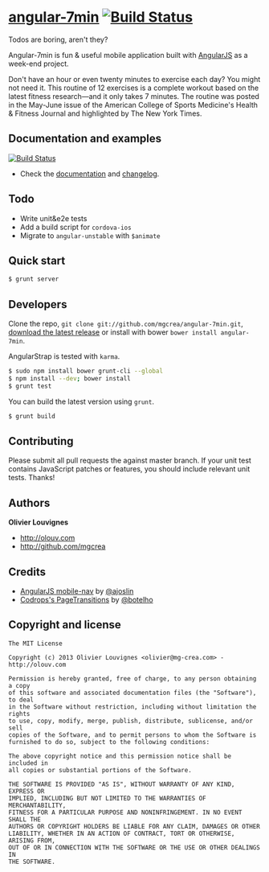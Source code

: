 # [angular-7min](http://mgcrea.github.com/angular-7min) [![Build Status](https://secure.travis-ci.org/mgcrea/angular-7min.png?branch=master)](http://travis-ci.org/#!/mgcrea/angular-7min)

Todos are boring, aren't they?

Angular-7min is fun & useful mobile application built with [AngularJS](https://github.com/angular) as a week-end project.

>
Don't have an hour or even twenty minutes to exercise each day? You might not need it.
This routine of 12 exercises is a complete workout based on the latest fitness research—and it only takes 7 minutes.
The routine was posted in the May-June issue of the American College of Sports Medicine's Health & Fitness Journal and highlighted by The New York Times.


## Documentation and examples

[![Build Status](http://mgcrea.github.io/angular-7min/images/tour.gif)](http://mgcrea.github.com/angular-7min)


+ Check the [documentation](http://mgcrea.github.com/angular-7min) and [changelog](https://github.com/mgcrea/angular-7min/wiki/Changelog).


## Todo

+ Write unit&e2e tests
+ Add a build script for `cordova-ios`
+ Migrate to `angular-unstable` with `$animate`


## Quick start

>
``` bash
$ grunt server
```


## Developers

Clone the repo, `git clone git://github.com/mgcrea/angular-7min.git`, [download the latest release](https://github.com/mgcrea/angular-7min/zipball/master) or install with bower `bower install angular-7min`.

AngularStrap is tested with `karma`.

``` bash
$ sudo npm install bower grunt-cli --global
$ npm install --dev; bower install
$ grunt test
```

You can build the latest version using `grunt`.

``` bash
$ grunt build
```


## Contributing

Please submit all pull requests the against master branch. If your unit test contains JavaScript patches or features, you should include relevant unit tests. Thanks!


## Authors

**Olivier Louvignes**

+ http://olouv.com
+ http://github.com/mgcrea


## Credits

+ [AngularJS mobile-nav](https://github.com/ajoslin/angular-mobile-nav) by [@ajoslin](https://github.com/ajoslin)
+ [Codrops's PageTransitions](https://github.com/codrops/PageTransitions) by [@botelho](https://github.com/botelho)


## Copyright and license

    The MIT License

    Copyright (c) 2013 Olivier Louvignes <olivier@mg-crea.com> - http://olouv.com

    Permission is hereby granted, free of charge, to any person obtaining a copy
    of this software and associated documentation files (the "Software"), to deal
    in the Software without restriction, including without limitation the rights
    to use, copy, modify, merge, publish, distribute, sublicense, and/or sell
    copies of the Software, and to permit persons to whom the Software is
    furnished to do so, subject to the following conditions:

    The above copyright notice and this permission notice shall be included in
    all copies or substantial portions of the Software.

    THE SOFTWARE IS PROVIDED "AS IS", WITHOUT WARRANTY OF ANY KIND, EXPRESS OR
    IMPLIED, INCLUDING BUT NOT LIMITED TO THE WARRANTIES OF MERCHANTABILITY,
    FITNESS FOR A PARTICULAR PURPOSE AND NONINFRINGEMENT. IN NO EVENT SHALL THE
    AUTHORS OR COPYRIGHT HOLDERS BE LIABLE FOR ANY CLAIM, DAMAGES OR OTHER
    LIABILITY, WHETHER IN AN ACTION OF CONTRACT, TORT OR OTHERWISE, ARISING FROM,
    OUT OF OR IN CONNECTION WITH THE SOFTWARE OR THE USE OR OTHER DEALINGS IN
    THE SOFTWARE.
